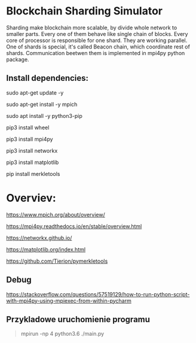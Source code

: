 # Blockchain Sharding Simulator
Sharding make blockchain more scalable, by divide whole network to smaller parts. Every one of them behave like single chain of blocks. Every core of processor is responsible for one shard. They are working parallel. One of shards is special, it's called Beacon chain, which coordinate rest of shards. Communication beetwen them is implemented in mpi4py python package.

## Install dependencies:
sudo apt-get update -y

sudo apt-get install -y mpich

sudo apt install -y python3-pip

pip3 install wheel

pip3 install mpi4py

pip3 install networkx

pip3 install matplotlib

pip install merkletools

# Overviev:
https://www.mpich.org/about/overview/

https://mpi4py.readthedocs.io/en/stable/overview.html

https://networkx.github.io/

https://matplotlib.org/index.html

https://github.com/Tierion/pymerkletools

## Debug
https://stackoverflow.com/questions/57519129/how-to-run-python-script-with-mpi4py-using-mpiexec-from-within-pycharm

## Przykladowe uruchomienie programu

> mpirun -np 4 python3.6 ./main.py

